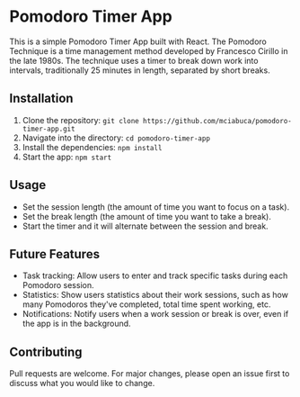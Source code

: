 # Pomodoro Timer App

This is a simple Pomodoro Timer App built with React. The Pomodoro Technique is a time management method developed by Francesco Cirillo in the late 1980s. The technique uses a timer to break down work into intervals, traditionally 25 minutes in length, separated by short breaks.

## Installation

1. Clone the repository: `git clone https://github.com/mciabuca/pomodoro-timer-app.git`
2. Navigate into the directory: `cd pomodoro-timer-app`
3. Install the dependencies: `npm install`
4. Start the app: `npm start`

## Usage

- Set the session length (the amount of time you want to focus on a task).
- Set the break length (the amount of time you want to take a break).
- Start the timer and it will alternate between the session and break.

## Future Features

- Task tracking: Allow users to enter and track specific tasks during each Pomodoro session.
- Statistics: Show users statistics about their work sessions, such as how many Pomodoros they've completed, total time spent working, etc.
- Notifications: Notify users when a work session or break is over, even if the app is in the background.

## Contributing

Pull requests are welcome. For major changes, please open an issue first to discuss what you would like to change.
